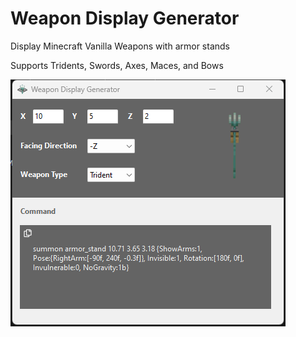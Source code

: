 # Weapon Display Generator

Display Minecraft Vanilla Weapons with armor stands

Supports Tridents, Swords, Axes, Maces, and Bows

![Main Page](https://github.com/djorgensentech/WeaponDisplayGenerator/blob/main/main.png)
